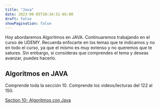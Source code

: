 ```yaml
---
title: "Java"
date: 2023-06-05T10:34:51-05:00
draft: false
showPagination: false
---
```



Hoy abordaremos Algoritmos en JAVA. Continuaremos trabajando en el curso de UDEMY. Recuerda enfocarte en los temas que te indicamos y no en todo el curso, ya que el mismo es muy extenso y no queremos que te satures. Sin embargo, si consideras que comprendes el tema y deseas avanzar, puedes hacerlo.

## Algoritmos en JAVA

Comprende toda la sección 10. Comprende los videos/lecturas del 122 al 150.

[Section 10- Algoritmos con Java](https://www.udemy.com/course/fundamentos-de-programacion-algoritmos-en-java-y-javascript/learn/lecture/9178170#overview)
